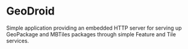 # GeoDroid 

Simple application providing an embedded HTTP server for serving up GeoPackage
and MBTiles packages through simple Feature and Tile services. 
